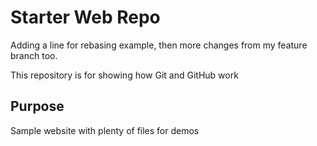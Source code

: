 # Starter Web Repo
Adding  a line for rebasing example, then more changes from my feature branch too.

This repository is for showing how Git and GitHub work

## Purpose

Sample website with plenty of files for demos